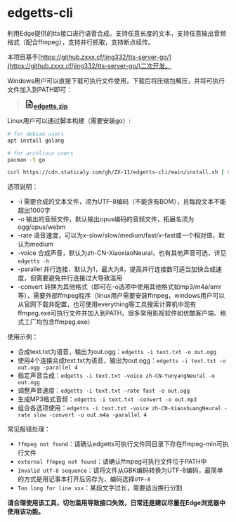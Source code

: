 # edgetts-cli

利用Edge提供的tts接口进行语音合成。支持任意长度的文本，支持任意输出音频格式（配合ffmpeg），支持并行抓取，支持断点续传。

本项目基于[https://github.zxxx.cf/jing332/tts-server-go/](https://github.zxxx.cf/jing332/tts-server-go/)二次开发。

Windows用户可以直接下载可执行文件使用，下载后将压缩包解压，并将可执行文件加入到PATH即可：

> <svg xmlns="http://www.w3.org/2000/svg" width="20" height="20" viewBox="0 0 24 24" fill="none" stroke="#000000" stroke-width="2" stroke-linecap="round" stroke-linejoin="round"><path d="M14 2H6a2 2 0 0 0-2 2v16c0 1.1.9 2 2 2h12a2 2 0 0 0 2-2V8l-6-6z"/><path d="M14 3v5h5M16 13H8M16 17H8M10 9H8"/></svg><a href="https://oss-ams.zxxx.cf/attachments/edgetts.zip"><b>edgetts.zip</b></a>

Linux用户可以通过脚本构建（需要安装go）:

```bash
# for debian users
apt install golang

# for archlinux users
pacman -S go

curl https://cdn.staticaly.com/gh/ZX-11/edgetts-cli/main/install.sh | sh
```

选项说明：
- -i 需要合成的文本文件，须为UTF-8编码（不能含有BOM），且每段文本不能超出1000字
- -o 输出的音频文件，默认输出opus编码的音频文件，拓展名须为ogg/opus/webm
- -rate 语音速度，可以为x-slow/slow/medium/fast/x-fast或一个相对值，默认为medium
- -voice 合成声音，默认为zh-CN-XiaoxiaoNeural，也有其他声音可选，详见`edgetts -h`
- -parallel 并行连接，默认为1，最大为8，提高并行连接数可适当加快合成速度，但需要避免并行连接过大导致滥用
- -convert 转换为其他格式（即可在-o选项中使用其他格式如mp3/m4a/amr等），需要外部ffmpeg程序（linux用户需要安装ffmpeg，windows用户可以从官网下载并配置，也可使用everything等工具搜索计算机中现有ffmpeg.exe可执行文件并加入到PATH，很多常用影视软件如优酷客户端、格式工厂均包含ffmpeg.exe）

使用示例：
- 合成text.txt为语音，输出为out.ogg：`edgetts -i text.txt -o out.ogg`
- 使用4个连接合成text.txt为语音，输出为out.ogg：`edgetts -i text.txt -o out.ogg -parallel 4`
- 指定声音合成：`edgetts -i text.txt -voice zh-CN-YunyangNeural -o out.ogg`
- 调整声音速度：`edgetts -i text.txt -rate fast -o out.ogg`
- 生成MP3格式音频：`edgetts -i text.txt -convert -o out.mp3`
- 组合各选项使用：`edgetts -i text.txt -voice zh-CN-XiaoshuangNeural -rate slow -convert -o out.m4a -parallel 4`

常见报错处理：
- `ffmpeg not found`：请确认edgetts可执行文件同目录下存在ffmpeg-min可执行文件
- `external ffmpeg not found`：请确认ffmpeg可执行文件位于PATH中
- `Invalid utf-8 sequence`：请将文件从GBK编码转换为UTF-8编码，最简单的方式是用记事本打开后另存为，编码选择`UTF-8`
- `Too long for line xxx`：某段文字过长，需要适当换行分割

**请合理使用该工具，切勿滥用导致接口失效，日常还是建议尽量在Edge浏览器中使用该功能。**
